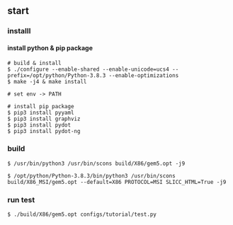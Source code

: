 ## start


### installl


#### install python & pip package

```
# build & install
$ ./configure --enable-shared --enable-unicode=ucs4 --prefix=/opt/python/Python-3.8.3 --enable-optimizations
$ make -j4 & make install

# set env -> PATH

# install pip package
$ pip3 install pyyaml
$ pip3 install graphviz
$ pip3 install pydot
$ pip3 install pydot-ng
```


### build

```
$ /usr/bin/python3 /usr/bin/scons build/X86/gem5.opt -j9

$ /opt/python/Python-3.8.3/bin/python3 /usr/bin/scons build/X86_MSI/gem5.opt --default=X86 PROTOCOL=MSI SLICC_HTML=True -j9
```

### run test

```
$ ./build/X86/gem5.opt configs/tutorial/test.py
```
